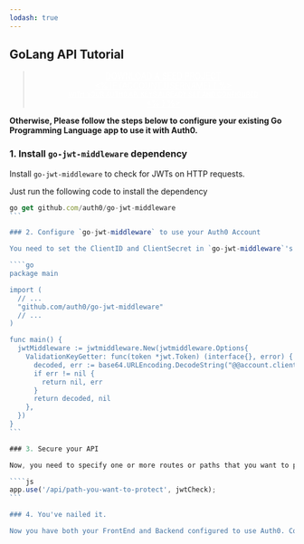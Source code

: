 ```yaml
---
lodash: true
---
```


## GoLang API Tutorial

<div class="package" style="text-align: center;">
  <blockquote>
    <a href="@@base_url@@/auth0-golang/master/create-package?path=examples/go-api&type=server@@account.clientParam@@" class="btn btn-lg btn-success btn-package" style="text-transform: uppercase; color: white">
      <span style="display: block">Download a Seed project</span>
      <% if (account.userName) { %> 
      <span class="smaller" style="display:block; font-size: 11px">with your Auth0 API Keys already set and configured</span>
      <% } %>
    </a> 
  </blockquote>
</div>

**Otherwise, Please follow the steps below to configure your existing Go Programming Language app to use it with Auth0.**

### 1. Install `go-jwt-middleware` dependency

Install `go-jwt-middleware` to check for JWTs on HTTP requests.

Just run the following code to install the dependency

````js
go get github.com/auth0/go-jwt-middleware
```

### 2. Configure `go-jwt-middleware` to use your Auth0 Account

You need to set the ClientID and ClientSecret in `go-jwt-middleware`'s configuration so that it can validate [JWT](@@base_url@@/jwt)s for you.

````go
package main

import (
  // ...
  "github.com/auth0/go-jwt-middleware"
  // ...
)

func main() {
  jwtMiddleware := jwtmiddleware.New(jwtmiddleware.Options{
    ValidationKeyGetter: func(token *jwt.Token) (interface{}, error) {
      decoded, err := base64.URLEncoding.DecodeString("@@account.clientSecret@@")
      if err != nil {
        return nil, err
      }
      return decoded, nil
    },
  })
}
```

### 3. Secure your API

Now, you need to specify one or more routes or paths that you want to protect, so that only users with the correct JWT will be able to do the request.

````js
app.use('/api/path-you-want-to-protect', jwtCheck);
```

### 4. You've nailed it.

Now you have both your FrontEnd and Backend configured to use Auth0. Congrats, you're awesome!
